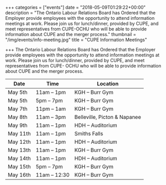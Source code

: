 +++
categories = ["events"]
date = "2018-05-09T01:29:22+00:00"
description = "The Ontario Labour Relations Board has Ordered that the Employer provide employees with the opportunity to attend information meetings at work. Please join us for lunch/dinner, provided by CUPE, and meet representatives from CUPE-OCHU who will be able to provide information about CUPE and the merger process."
thumbnail = "/img/events/info-meeting.jpg"
title = "CUPE Information Meetings"

+++
The Ontario Labour Relations Board has Ordered that the Employer provide employees with the opportunity to attend information meetings at work.  Please join us for lunch/dinner, provided by CUPE, and meet representatives from CUPE- OCHU who will be able to provide information about CUPE and the merger process.

| Date     | Time         | Location                     |
|----------|--------------|------------------------------|
| May 5th  | 11am – 1pm   | KGH – Burr Gym               |
| May 5th  | 5pm – 7pm    | KGH – Burr Gym               |
| May 7th  | 11pm – 1am   | KGH – Burr Gym               |
| May 8th  | 11am – 3pm   | Belleville, Picton & Napanee |
| May 9th  | 11am – 1pm   | HDH – Auditorium             |
| May 11th | 11am – 1pm   | Smiths Falls                 |
| May 12th | 11am – 1pm   | HDH – Auditorium             |
| May 13th | 11am – 1pm   | KGH – Burr Gym               |
| May 14th | 11am – 1pm   | HDH – Auditorium             |
| May 15th | 5pm – 7pm    | KGH – Burr Gym               |
| May 16th | 11am – 12:30 | KGH – Burr Gym               |
